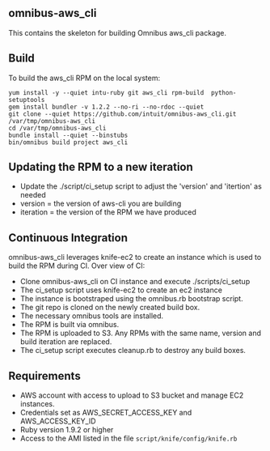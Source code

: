 ## omnibus-aws_cli

This contains the skeleton for building Omnibus aws_cli package.

## Build

To build the aws_cli RPM on the local system:

	yum install -y --quiet intu-ruby git aws_cli rpm-build  python-setuptools
	gem install bundler -v 1.2.2 --no-ri --no-rdoc --quiet
	git clone --quiet https://github.com/intuit/omnibus-aws_cli.git /var/tmp/omnibus-aws_cli
	cd /var/tmp/omnibus-aws_cli
	bundle install --quiet --binstubs
	bin/omnibus build project aws_cli

## Updating the RPM to a new iteration

* Update the ./script/ci_setup script to adjust the 'version' and 'itertion' as needed
* version = the version of aws-cli you are building
* iteration = the version of the RPM we have produced

## Continuous Integration

omnibus-aws_cli leverages knife-ec2 to create an instance which is used to build the RPM during CI. Over view of CI:

* Clone omnibus-aws_cli on CI instance and execute ./scripts/ci_setup
* The ci_setup script uses knife-ec2 to create an ec2 instance
* The instance is bootstraped using the omnibus.rb bootstrap script.
* The git repo is cloned on the newly created build box.
* The necessary omnibus tools are installed.
* The RPM is built via omnibus.
* The RPM is uploaded to S3. Any RPMs with the same name, version and build iteration are replaced.
* The ci_setup script executes cleanup.rb to destroy any build boxes.

## Requirements

* AWS account with access to upload to S3 bucket and manage EC2 instances.
* Credentials set as AWS_SECRET_ACCESS_KEY and AWS_ACCESS_KEY_ID
* Ruby version 1.9.2 or higher
* Access to the AMI listed in the file `script/knife/config/knife.rb`
